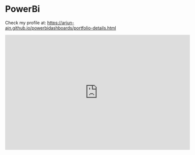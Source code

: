 # PowerBi

Check my profile at: https://arjun-ajn.github.io/powerbidashboards/portfolio-details.html

<html>
<iframe 
        title="OTT Insights" width="600" height="373.5" 
        src="https://app.powerbi.com/view?r=eyJrIjoiZjI3OWJjZGUtYmRjNy00OGRmLWJkYzYtZTRjOTlkZGM0Yzg4IiwidCI6IjNjNTA2ZDNhLTU5YWMtNDA5MC05MDM0LWExMjMwZTVjNGZjMCIsImMiOjN9&pageName=ReportSectione27fffffe509d08e291a" 
        frameborder="0" allowFullScreen="true">
  </iframe>
</html>
